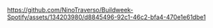 

https://github.com/NinoTraverso/Buildweek-Spotify/assets/134203980/d8845496-92c1-46c2-bfa4-470e1e61dbe1

